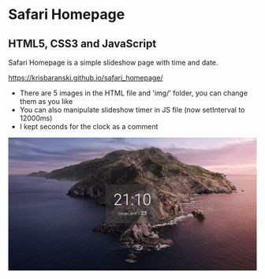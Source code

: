 # Safari Homepage

## HTML5, CSS3 and JavaScript

Safari Homepage is a simple slideshow page with time and date.

https://krisbaranski.github.io/safari_homepage/

- There are 5 images in the HTML file and 'img/' folder, you can change them as you like
- You can also manipulate slideshow timer in JS file (now setInterval to 12000ms)
- I kept seconds for the clock as a comment

![Screenshot](img/Screenshot.png)
